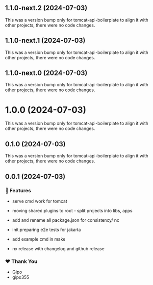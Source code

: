 ## 1.1.0-next.2 (2024-07-03)

This was a version bump only for tomcat-api-boilerplate to align it with other projects, there were no code changes.

## 1.1.0-next.1 (2024-07-03)

This was a version bump only for tomcat-api-boilerplate to align it with other projects, there were no code changes.

## 1.1.0-next.0 (2024-07-03)

This was a version bump only for tomcat-api-boilerplate to align it with other projects, there were no code changes.

# 1.0.0 (2024-07-03)

This was a version bump only for tomcat-api-boilerplate to align it with other projects, there were no code changes.

## 0.1.0 (2024-07-03)

This was a version bump only for tomcat-api-boilerplate to align it with other projects, there were no code changes.

## 0.0.1 (2024-07-03)


### 🚀 Features

- serve cmd work for tomcat

- moving shared plugins to root - split projects into libs, apps

- add and rename all package.json for consistency/ nx

- init preparing e2e tests for jakarta

- add example cmd in make

- nx release with changelog and github release


### ❤️  Thank You

- Gipo
- gipo355